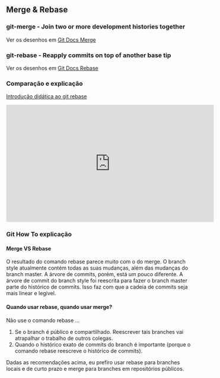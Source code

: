## Merge & Rebase

### git-merge - Join two or more development histories together

Ver os desenhos em [Git Docs Merge](https://git-scm.com/docs/git-merge)

### git-rebase - Reapply commits on top of another base tip

Ver os desenhos em [Git Docs Rebase](https://git-scm.com/docs/git-rebase)

### Comparação e explicação
[Introdução didática ao git rebase](https://www.youtube.com/watch?v=f1wnYdLEpgI)
<iframe width="560" height="315" src="https://www.youtube.com/embed/f1wnYdLEpgI" title="YouTube video player" frameborder="0" allow="accelerometer; autoplay; clipboard-write; encrypted-media; gyroscope; picture-in-picture" allowfullscreen></iframe>

### Git How To explicação

#### Merge VS Rebase

O resultado do comando rebase parece muito com o do merge. O branch style atualmente contém todas as suas mudanças, além das mudanças do branch master. A árvore de commits, porém, está um pouco diferente. A árvore de commit do branch style foi reescrita para fazer o branch master parte do histórico de commits. Isso faz com que a cadeia de commits seja mais linear e legível.

#### Quando usar rebase, quando usar merge?
Não use o comando rebase …

1. Se o branch é público e compartilhado. Reescrever tais branches vai atrapalhar o trabalho de outros colegas.
2. Quando o histórico exato de commits do branch é importante (porque o comando rebase reescreve o histórico de commits).

Dadas as recomendações acima, eu prefiro usar rebase para branches locais e de curto prazo e merge para branches em repositórios públicos.